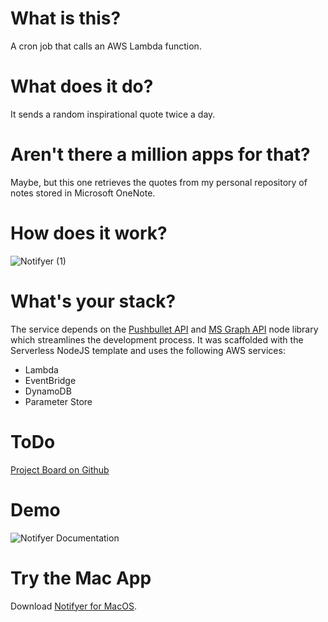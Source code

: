 # What is this?
A cron job that calls an AWS Lambda function.

# What does it do?
It sends a random inspirational quote twice a day.

# Aren't there a million apps for that?
Maybe, but this one retrieves the quotes from my personal repository of notes stored in Microsoft OneNote.

# How does it work?
![Notifyer (1)](https://user-images.githubusercontent.com/3874813/99929945-5988f880-2da3-11eb-9c5e-d892b7ff4cee.png)

# What's your stack?
The service depends on the [Pushbullet API][2] and [MS Graph API][1] node library which streamlines the development process. It was scaffolded with the Serverless NodeJS template and uses the following AWS services:
- Lambda
- EventBridge
- DynamoDB
- Parameter Store

# ToDo
[Project Board on Github][4]

# Demo
![Notifyer Documentation](https://user-images.githubusercontent.com/3874813/99654228-20ecd480-2aae-11eb-9c53-1bb0c50dcdfa.png)

# Try the Mac App
Download [Notifyer for MacOS][3].

[1]: https://www.npmjs.com/package/@azure/msal-node
[2]: https://docs.pushbullet.com/#pushbullet-api
[3]: https://github.com/komplexb/notifyer-electron
[4]: https://github.com/komplexb/notifyer-cron/projects/1#column-11918290
